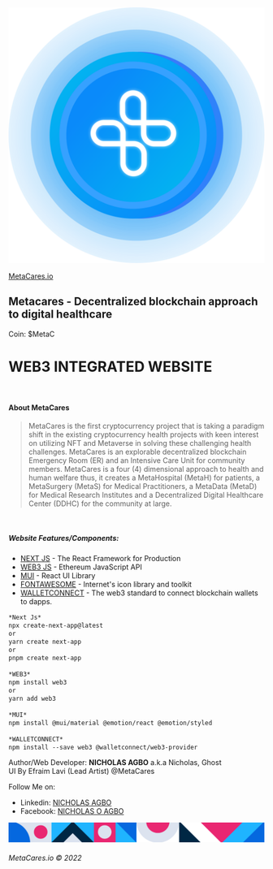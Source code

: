 ![MetaCares Logo](./MToken.svg)

[MetaCares.io](https://metacares.io)

## **Metacares -  Decentralized blockchain approach to digital healthcare**
Coin: $MetaC
<br/>  

# WEB3 INTEGRATED WEBSITE 
<br/>  

#### **About MetaCares** 
> MetaCares is the first cryptocurrency project that is taking a paradigm shift in the existing cryptocurrency health projects with keen interest on utilizing NFT and Metaverse in solving these challenging health challenges. MetaCares is an explorable decentralized blockchain Emergency Room (ER) and an Intensive Care Unit for community members. MetaCares is a four (4) dimensional approach to health and human welfare thus, it creates a MetaHospital (MetaH) for patients, a MetaSurgery (MetaS) for Medical Practitioners, a MetaData (MetaD) for Medical Research Institutes and a Decentralized Digital Healthcare Center (DDHC) for the community at large.
<br/>  
  
##### **Website Features/Components:**
* [NEXT JS](https://nextjs.org/) - The React Framework
for Production
* [WEB3 JS](https://web3js.readthedocs.io/) - Ethereum JavaScript API
* [MUI](https://mui.com/) - React UI Library
* [FONTAWESOME](https://fontawesome.com/) -  Internet's icon library and toolkit
* [WALLETCONNECT](https://walletconnect.com/) - The web3 standard to connect blockchain wallets to dapps.

```
*Next Js*
npx create-next-app@latest
or
yarn create next-app
or
pnpm create next-app

*WEB3*
npm install web3
or
yarn add web3

*MUI*
npm install @mui/material @emotion/react @emotion/styled

*WALLETCONNECT*
npm install --save web3 @walletconnect/web3-provider

```




Author/Web Developer: **NICHOLAS AGBO** a.k.a Nicholas, Ghost
<br/>
UI By Efraim Lavi (Lead Artist) @MetaCares

Follow Me on:
* Linkedin: [NICHOLAS AGBO](www.linkedin.com/in/nicholas-agbo-9a380b202)
* Facebook: [NICHOLAS O AGBO](www.linkedin.com/in/nicholas-agbo-9a380b202)

![MetaCares Pattern](./pattern.png)
###### MetaCares.io &copy; 2022

